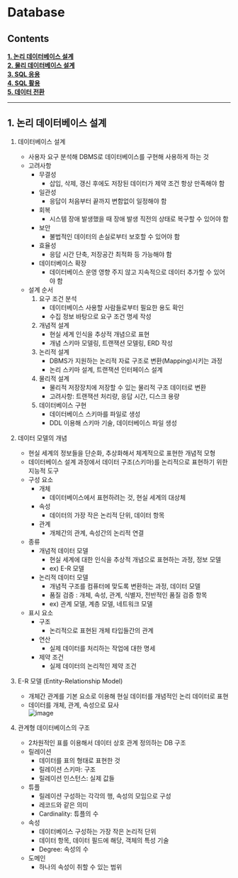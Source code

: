 # Database

## Contents  
[**1. 논리 데이터베이스 설계**](#1-논리-데이터베이스-설계)  
[**2. 물리 데이터베이스 설계**](#2-물리-데이터베이스-설계)  
[**3. SQL 응용**](#3-SQL-응용)  
[**4. SQL 활용**](#4-SQL-활용)  
[**5. 데이터 전환**](#5-데이터-전환)  

----

## 1. 논리 데이터베이스 설계
1. 데이터베이스 설계
	- 사용자 요구 분석해 DBMS로 데이터베이스를 구현해 사용하게 하는 것
	- 고려사항
		- 무결성
			- 삽입, 삭제, 갱신 후에도 저장된 데이터가 제약 조건 항상 만족해야 함
		- 일관성
			- 응답이 처음부터 끝까지 변함없이 일정해야 함
		- 회복
			- 시스템 장애 발생했을 때 장애 발생 직전의 상태로 복구할 수 있어야 함
		- 보안
			- 불법적인 데이터의 손실로부터 보호할 수 있어야 함
		- 효율성
			- 응답 시간 단축, 저장공간 최적화 등 가능해야 함
		- 데이터베이스 확장
			- 데이터베이스 운영 영향 주지 않고 지속적으로 데이터 추가할 수 있어야 함
	- 설계 순서
		1. 요구 조건 분석
			- 데이터베이스 사용할 사람들로부터 필요한 용도 확인
			- 수집 정보 바탕으로 요구 조건 명세 작성
		2. 개념적 설계
			- 현실 세계 인식을 추상적 개념으로 표현
			- 개념 스키마 모델링, 트랜잭션 모델링, ERD 작성
		3. 논리적 설계
			- DBMS가 지원하는 논리적 자료 구조로 변환(Mapping)시키는 과정
			- 논리 스키마 설계, 트랜잭션 인터페이스 설계
		4. 물리적 설계
			- 물리적 저장장치에 저장할 수 있는 물리적 구조 데이터로 변환
			- 고려사항: 트랜잭션 처리량, 응답 시간, 디스크 용량
		5. 데이터베이스 구현
			- 데이터베이스 스키마를 파일로 생성
			- DDL 이용해 스키마 기술, 데이터베이스 파일 생성

2. 데이터 모델의 개념
	- 현실 세계의 정보들을 단순화, 추상화해서 체계적으로 표현한 개념적 모형
	- 데이터베이스 설계 과정에서 데이터 구조(스키마)를 논리적으로 표현하기 위한 지능적 도구
	- 구성 요소
		- 개체
			- 데이터베이스에서 표현하려는 것, 현실 세계의 대상체
		- 속성
			- 데이터의 가장 작은 논리적 단위, 데이터 항목
		- 관계
			- 개체간의 관계, 속성간의 논리적 연결
	- 종류
		- 개념적 데이터 모델
			- 현실 세계에 대한 인식을 추상적 개념으로 표현하는 과정, 정보 모델
			- ex) E-R 모델
		- 논리적 데이터 모델
			- 개념적 구조를 컴퓨터에 맞도록 변환하는 과정, 데이터 모델
			- 품질 검증 : 개체, 속성, 관계, 식별자, 전반적인 품질 검증 항목
			- ex) 관계 모델, 계층 모델, 네트워크 모델
	- 표시 요소
		- 구조
			- 논리적으로 표현된 개체 타입들간의 관계
		- 연산
			- 실제 데이터를 처리하는 작업에 대한 명세
		- 제약 조건
			- 실제 데이터의 논리적인 제약 조건

3. E-R 모델 (Entity-Relationship Model)
	- 개체간 관계를 기본 요소로 이용해 현실 데이터를 개념적인 논리 데이터로 표현  
	- 데이터를 개체, 관계, 속성으로 묘사  
	![image](https://user-images.githubusercontent.com/53277342/155987827-2b33cee7-d3bf-4717-87b5-3a0144767082.png)
	
4. 관계형 데이터베이스의 구조
	- 2차원적인 표를 이용해서 데이터 상호 관계 정의하는 DB 구조
	- 릴레이션
		- 데이터를 표의 형태로 표현한 것
		- 릴레이션 스키마: 구조
		- 릴레이션 인스턴스: 실제 값들
	- 튜플
		- 릴레이션 구성하는 각각의 행, 속성의 모임으로 구성
		- 레코드와 같은 의미
		- Cardinality: 튜플의 수
	- 속성
		- 데이터베이스 구성하는 가장 작은 논리적 단위
		- 데이터 항목, 데이터 필드에 해당, 객체의 특성 기술
		- Degree: 속성의 수
	- 도메인
		- 하나의 속성이 취할 수 있는 범위















